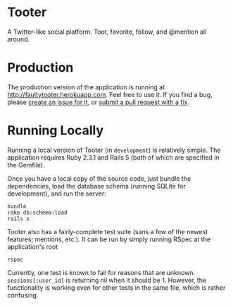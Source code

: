 # Tooter
A Twitter-like social platform. Toot, favorite, follow, and @mention all around.

# Production

The production version of the application is running at http://faultytooter.herokuapp.com. Feel free to use it. If you find a bug, please [create an issue for it](https://github.com/faultyserver/tooter/issues/new), or [submit a pull request with a fix](https://github.com/faultyserver/tooter/issues/pull/new).

# Running Locally

Running a local version of Tooter (in `development`) is relatively simple. The application requires Ruby 2.3.1 and Rails 5 (both of which are specified in the Gemfile).

Once you have a local copy of the source code, just bundle the dependencies, load the database schema (running SQLite for development), and run the server:

```
bundle
rake db:schema:load
rails s
```

Tooter also has a fairly-complete test suite (sans a few of the newest features; mentions, etc.). It can be run by simply running RSpec at the application's root

```
rspec
```

Currently, one test is known to fail for reasons that are unknown. `sessions[:user_id]` is returning nil when it should be 1. However, the functionality is working even for other tests in the same file, which is rather confusing.
